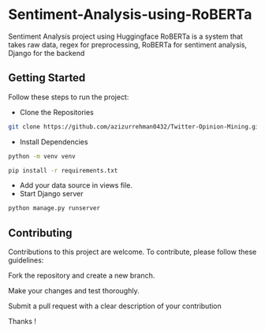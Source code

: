 # Sentiment-Analysis-using-RoBERTa
Sentiment Analysis project using Huggingface RoBERTa is a system that takes raw data, regex for preprocessing,  RoBERTa for sentiment analysis, Django for the backend


## Getting Started
Follow these steps to run the project:

- Clone the Repositories
```bash
git clone https://github.com/azizurrehman0432/Twitter-Opinion-Mining.git
```
- Install Dependencies
```bash
python -m venv venv 
```
```bash
pip install -r requirements.txt
```
- Add your data source in views file.
- Start Django server 
```bash
python manage.py runserver 
```
## Contributing

Contributions to this project are welcome. To contribute, please follow these guidelines:

Fork the repository and create a new branch.

Make your changes and test thoroughly.

Submit a pull request with a clear description of your contribution

Thanks !
